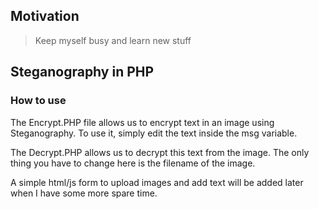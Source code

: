 
## Motivation

> Keep myself busy and learn new stuff

## Steganography in PHP

### How to use

The Encrypt.PHP file allows us to encrypt text in an image using Steganography.  To use it, simply edit the text inside the msg variable.

The Decrypt.PHP allows us to decrypt this text from the image. The only thing you have to change here is the filename of the image.

A simple html/js form to upload images and add text will be added later when I have some more spare time.
